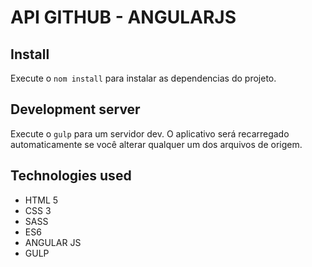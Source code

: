 # API GITHUB - ANGULARJS

## Install

Execute o `nom install` para instalar as dependencias do projeto.

## Development server

Execute o `gulp` para um servidor dev. O aplicativo será recarregado automaticamente se você alterar qualquer um dos arquivos de origem.

## Technologies used

- HTML 5
- CSS 3
- SASS
- ES6
- ANGULAR JS
- GULP

